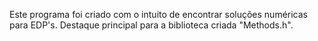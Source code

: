 Este programa foi criado com o intuito de encontrar soluções numéricas para EDP's. Destaque principal para a biblioteca criada "Methods.h".